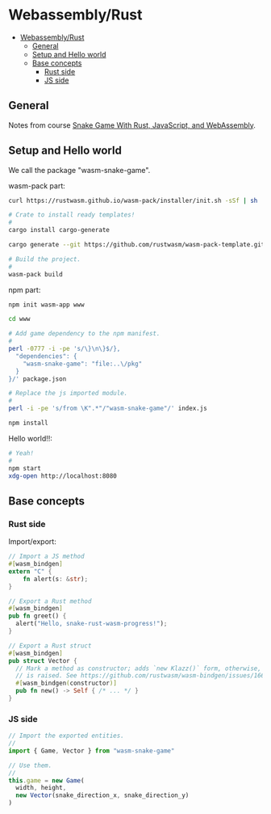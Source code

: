# Webassembly/Rust

- [Webassembly/Rust](#webassemblyrust)
  - [General](#general)
  - [Setup and Hello world](#setup-and-hello-world)
  - [Base concepts](#base-concepts)
    - [Rust side](#rust-side)
    - [JS side](#js-side)

## General

Notes from course [Snake Game With Rust, JavaScript, and WebAssembly](https://www.udemy.com/course/snake-game-with-rust-javascript-and-webassembly).

## Setup and Hello world

We call the package "wasm-snake-game".

wasm-pack part:

```sh
curl https://rustwasm.github.io/wasm-pack/installer/init.sh -sSf | sh

# Crate to install ready templates!
#
cargo install cargo-generate

cargo generate --git https://github.com/rustwasm/wasm-pack-template.git --name snake_rust_wasm-progress

# Build the project.
#
wasm-pack build
```

npm part:

```sh
npm init wasm-app www

cd www

# Add game dependency to the npm manifest.
#
perl -0777 -i -pe 's/\}\n\}$/},
  "dependencies": {
    "wasm-snake-game": "file:..\/pkg"
  }
}/' package.json

# Replace the js imported module.
#
perl -i -pe 's/from \K".*"/"wasm-snake-game"/' index.js

npm install
```

Hello world!!:

```sh
# Yeah!
#
npm start
xdg-open http://localhost:8080
```

## Base concepts

### Rust side

Import/export:

```rust
// Import a JS method
#[wasm_bindgen]
extern "C" {
    fn alert(s: &str);
}

// Export a Rust method
#[wasm_bindgen]
pub fn greet() {
  alert("Hello, snake-rust-wasm-progress!");
}

// Export a Rust struct
#[wasm_bindgen]
pub struct Vector {
  // Mark a method as constructor; adds `new Klazz()` form, otherwise, the error `Error: null pointer passed to rust`
  // is raised. See https://github.com/rustwasm/wasm-bindgen/issues/166.
  #[wasm_bindgen(constructor)]
  pub fn new() -> Self { /* ... */ }
}
```

### JS side

```js
// Import the exported entities.
//
import { Game, Vector } from "wasm-snake-game"

// Use them.
//
this.game = new Game(
  width, height,
  new Vector(snake_direction_x, snake_direction_y)
)
```
